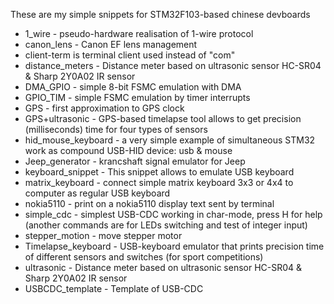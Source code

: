 These are my simple snippets for STM32F103-based chinese devboards

- 1_wire - pseudo-hardware realisation of 1-wire protocol
- canon_lens - Canon EF lens management
- client-term is terminal client used instead of "com"
- distance_meters - Distance meter based on ultrasonic sensor HC-SR04 & Sharp 2Y0A02 IR sensor
- DMA_GPIO - simple 8-bit FSMC emulation with DMA
- GPIO_TIM - simple FSMC emulation by timer interrupts
- GPS - first approximation to GPS clock
- GPS+ultrasonic - GPS-based timelapse tool allows to get precision (milliseconds) time for four types of sensors 
- hid_mouse_keyboard - a very simple example of simultaneous STM32 work as compound USB-HID device: usb & mouse
- Jeep_generator - krancshaft signal emulator for Jeep
- keyboard_snippet - This snippet allows to emulate USB keyboard
- matrix_keyboard - connect simple matrix keyboard 3x3 or 4x4 to computer as regular USB keyboard
- nokia5110 - print on a nokia5110 display text sent by terminal  
- simple_cdc - simplest USB-CDC working in char-mode, press H for help (another commands are for LEDs switching and test of integer input)
- stepper_motion - move stepper motor 
- Timelapse_keyboard - USB-keyboard emulator that prints precision time of different sensors and switches (for sport competitions)
- ultrasonic - Distance meter based on ultrasonic sensor HC-SR04 & Sharp 2Y0A02 IR sensor
- USBCDC_template - Template of USB-CDC

